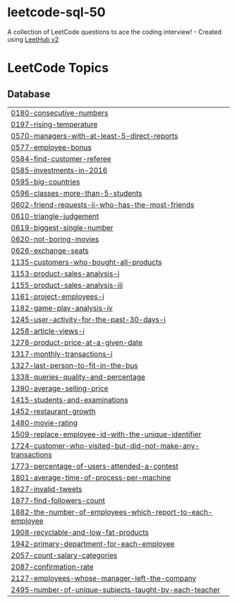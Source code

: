 # leetcode-sql-50
A collection of LeetCode questions to ace the coding interview! - Created using [LeetHub v2](https://github.com/arunbhardwaj/LeetHub-2.0)

<!---LeetCode Topics Start-->
# LeetCode Topics
## Database
|  |
| ------- |
| [0180-consecutive-numbers](https://github.com/vedantxn/leetcode-sql-50/tree/master/0180-consecutive-numbers) |
| [0197-rising-temperature](https://github.com/vedantxn/leetcode-sql-50/tree/master/0197-rising-temperature) |
| [0570-managers-with-at-least-5-direct-reports](https://github.com/vedantxn/leetcode-sql-50/tree/master/0570-managers-with-at-least-5-direct-reports) |
| [0577-employee-bonus](https://github.com/vedantxn/leetcode-sql-50/tree/master/0577-employee-bonus) |
| [0584-find-customer-referee](https://github.com/vedantxn/leetcode-sql-50/tree/master/0584-find-customer-referee) |
| [0585-investments-in-2016](https://github.com/vedantxn/leetcode-sql-50/tree/master/0585-investments-in-2016) |
| [0595-big-countries](https://github.com/vedantxn/leetcode-sql-50/tree/master/0595-big-countries) |
| [0596-classes-more-than-5-students](https://github.com/vedantxn/leetcode-sql-50/tree/master/0596-classes-more-than-5-students) |
| [0602-friend-requests-ii-who-has-the-most-friends](https://github.com/vedantxn/leetcode-sql-50/tree/master/0602-friend-requests-ii-who-has-the-most-friends) |
| [0610-triangle-judgement](https://github.com/vedantxn/leetcode-sql-50/tree/master/0610-triangle-judgement) |
| [0619-biggest-single-number](https://github.com/vedantxn/leetcode-sql-50/tree/master/0619-biggest-single-number) |
| [0620-not-boring-movies](https://github.com/vedantxn/leetcode-sql-50/tree/master/0620-not-boring-movies) |
| [0626-exchange-seats](https://github.com/vedantxn/leetcode-sql-50/tree/master/0626-exchange-seats) |
| [1135-customers-who-bought-all-products](https://github.com/vedantxn/leetcode-sql-50/tree/master/1135-customers-who-bought-all-products) |
| [1153-product-sales-analysis-i](https://github.com/vedantxn/leetcode-sql-50/tree/master/1153-product-sales-analysis-i) |
| [1155-product-sales-analysis-iii](https://github.com/vedantxn/leetcode-sql-50/tree/master/1155-product-sales-analysis-iii) |
| [1161-project-employees-i](https://github.com/vedantxn/leetcode-sql-50/tree/master/1161-project-employees-i) |
| [1182-game-play-analysis-iv](https://github.com/vedantxn/leetcode-sql-50/tree/master/1182-game-play-analysis-iv) |
| [1245-user-activity-for-the-past-30-days-i](https://github.com/vedantxn/leetcode-sql-50/tree/master/1245-user-activity-for-the-past-30-days-i) |
| [1258-article-views-i](https://github.com/vedantxn/leetcode-sql-50/tree/master/1258-article-views-i) |
| [1278-product-price-at-a-given-date](https://github.com/vedantxn/leetcode-sql-50/tree/master/1278-product-price-at-a-given-date) |
| [1317-monthly-transactions-i](https://github.com/vedantxn/leetcode-sql-50/tree/master/1317-monthly-transactions-i) |
| [1327-last-person-to-fit-in-the-bus](https://github.com/vedantxn/leetcode-sql-50/tree/master/1327-last-person-to-fit-in-the-bus) |
| [1338-queries-quality-and-percentage](https://github.com/vedantxn/leetcode-sql-50/tree/master/1338-queries-quality-and-percentage) |
| [1390-average-selling-price](https://github.com/vedantxn/leetcode-sql-50/tree/master/1390-average-selling-price) |
| [1415-students-and-examinations](https://github.com/vedantxn/leetcode-sql-50/tree/master/1415-students-and-examinations) |
| [1452-restaurant-growth](https://github.com/vedantxn/leetcode-sql-50/tree/master/1452-restaurant-growth) |
| [1480-movie-rating](https://github.com/vedantxn/leetcode-sql-50/tree/master/1480-movie-rating) |
| [1509-replace-employee-id-with-the-unique-identifier](https://github.com/vedantxn/leetcode-sql-50/tree/master/1509-replace-employee-id-with-the-unique-identifier) |
| [1724-customer-who-visited-but-did-not-make-any-transactions](https://github.com/vedantxn/leetcode-sql-50/tree/master/1724-customer-who-visited-but-did-not-make-any-transactions) |
| [1773-percentage-of-users-attended-a-contest](https://github.com/vedantxn/leetcode-sql-50/tree/master/1773-percentage-of-users-attended-a-contest) |
| [1801-average-time-of-process-per-machine](https://github.com/vedantxn/leetcode-sql-50/tree/master/1801-average-time-of-process-per-machine) |
| [1827-invalid-tweets](https://github.com/vedantxn/leetcode-sql-50/tree/master/1827-invalid-tweets) |
| [1877-find-followers-count](https://github.com/vedantxn/leetcode-sql-50/tree/master/1877-find-followers-count) |
| [1882-the-number-of-employees-which-report-to-each-employee](https://github.com/vedantxn/leetcode-sql-50/tree/master/1882-the-number-of-employees-which-report-to-each-employee) |
| [1908-recyclable-and-low-fat-products](https://github.com/vedantxn/leetcode-sql-50/tree/master/1908-recyclable-and-low-fat-products) |
| [1942-primary-department-for-each-employee](https://github.com/vedantxn/leetcode-sql-50/tree/master/1942-primary-department-for-each-employee) |
| [2057-count-salary-categories](https://github.com/vedantxn/leetcode-sql-50/tree/master/2057-count-salary-categories) |
| [2087-confirmation-rate](https://github.com/vedantxn/leetcode-sql-50/tree/master/2087-confirmation-rate) |
| [2127-employees-whose-manager-left-the-company](https://github.com/vedantxn/leetcode-sql-50/tree/master/2127-employees-whose-manager-left-the-company) |
| [2495-number-of-unique-subjects-taught-by-each-teacher](https://github.com/vedantxn/leetcode-sql-50/tree/master/2495-number-of-unique-subjects-taught-by-each-teacher) |
<!---LeetCode Topics End-->